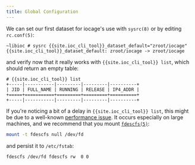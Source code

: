 ```yaml
---
title: Global Configuration
---
```

We can set our first dataset for iocage's use with `sysrc(8)` or by editing `rc.conf(5)`:

```shell-session
~libioc # sysrc {{site.ioc_cli_tool}}_dataset_default="zroot/iocage"
{{site.ioc_cli_tool}}_dataset_default: zroot/iocage -> zroot/iocage
```

and verify now that it really works with `{{site.ioc_cli_tool}} list`, which should return an empty table:

```shell-session
# {{site.ioc_cli_tool}} list
+-----|-----------|---------|---------|----------+
| JID | FULL_NAME | RUNNING | RELEASE | IP4_ADDR |
+=====+===========+=========+=========+==========+
+-----|-----------|---------|---------|----------+
```

If you're noticing a bit of a delay in `{{site.ioc_cli_tool}} list`, this might be due to a well-known [performance issue](https://github.com/bsdci/libioc/issues/514).
It occurs especially on large machines, and we recommend that you mount [`fdescfs(5)`](https://www.freebsd.org/cgi/man.cgi?fdescfs):

```sh
mount -t fdescfs null /dev/fd
```

and persist it to `/etc/fstab`:

```
fdescfs /dev/fd fdescfs rw	0 0
```
